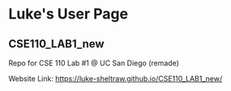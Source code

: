 # Luke's User Page

## CSE110_LAB1_new
Repo for CSE 110 Lab #1 @ UC San Diego (remade)

Website Link: https://luke-sheltraw.github.io/CSE110_LAB1_new/
